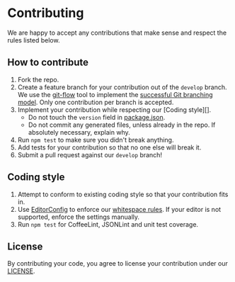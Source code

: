 # Contributing

We are happy to accept any contributions that make sense and respect the rules listed below.

## How to contribute

1. Fork the repo.
2. Create a feature branch for your contribution out of the `develop` branch. We use the [git-flow][gitflow-tool] tool to implement the [successful Git branching model][gitflow-post]. Only one contribution per branch is accepted.
3. Implement your contribution while respecting our [Coding style][].
    - Do not touch the `version` field in [package.json](package.json).
    - Do not commit any generated files, unless already in the repo. If absolutely necessary, explain why.
4. Run `npm test` to make sure you didn't break anything.
5. Add tests for your contribution so that no one else will break it.
6. Submit a pull request against our `develop` branch!

## Coding style

1. Attempt to conform to existing coding style so that your contribution fits in.
2. Use [EditorConfig] to enforce our [whitespace rules](.editorconfig). If your editor is not supported, enforce the settings manually.
3. Run `npm test` for CoffeeLint, JSONLint and unit test coverage.

## License

By contributing your code, you agree to license your contribution under our [LICENSE](LICENSE).

[gitflow-post]: <http://nvie.com/posts/a-successful-git-branching-model/>
[gitflow-tool]: <https://github.com/nvie/gitflow>
[editorconfig]: <http://editorconfig.org/>
